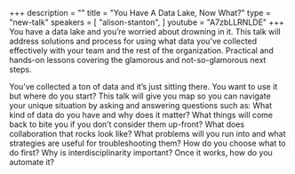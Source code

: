 +++
description = ""
title = "You Have A Data Lake, Now What?"
type = "new-talk"
speakers = [
        "alison-stanton",
]
youtube = "A7zbLLRNLDE"
+++
You have a data lake and you’re worried about drowning in it. This talk will address solutions and process for using what data you’ve collected effectively with your team and the rest of the organization. Practical and hands-on lessons covering the glamorous and not-so-glamorous next steps.

You’ve collected a ton of data and it’s just sitting there. You want to use it but where do you start? This talk will give you map so you can navigate your unique situation by asking and answering questions such as: What kind of data do you have and why does it matter? What things will come back to bite you if you don’t consider them up-front? What does collaboration that rocks look like? What problems will you run into and what strategies are useful for troubleshooting them? How do you choose what to do first? Why is interdisciplinarity important? Once it works, how do you automate it?